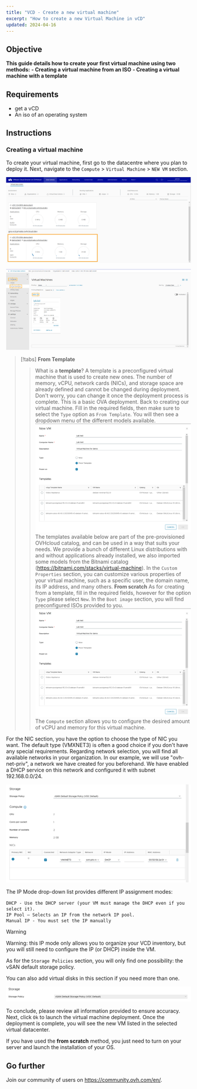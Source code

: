 ```yaml
---
title: "VCD - Create a new virtual machine"
excerpt: "How to create a new Virtual Machine in vCD"
updated: 2024-04-16
---
```

## Objective

**This guide details how to create your first virtual machine using two methods:**
**- Creating a virtual machine from an ISO**
**- Creating a virtual machine with a template**

## Requirements

- get a vCD
- An iso of an operating system

## Instructions

### Creating a virtual machine 

To create your virtual machine, first go to the datacentre where you plan to deploy it. Next, navigate to the `Compute` > `Virtual Machine` > `NEW VM` section.

![dashboard vcd](images/vcd-dashboard-vcd.png)

![dashboard vm](images/vcd-vm-dashboad.png)

> [!tabs]
> **From Template**
>> What is a **template**? A template is a preconfigured virtual machine that is used to create new ones. The number of memory, vCPU, network cards (NICs), and storage space are already defined and cannot be changed during deployment. Don't worry, you can change it once the deployment process is complete. This is a basic OVA deployment.
>> Back to creating our virtual machine. Fill in the required fields, then make sure to select the `Type` option as `From Template`. You will then see a dropdown menu of the different models available.
>> ![Menu Vm Creation](images/vcd-creation-template-vm.png)
>> The templates available below are part of the pre-provisioned OVHcloud catalog, and can be used in a way that suits your needs. We provide a bunch of different Linux distributions with and without applications already installed, we also imported some models from the Bitnami catalog (https://bitnami.com/stacks/virtual-machine).
>> In the `Custom Properties` section, you can customize various properties of your virtual machine, such as a specific user, the domain name, its IP address, and many others.
> **From scratch**
>> As for creating from a template, fill in the required fields, however for the option `Type` please select `New`.
>> In the `Boot image` section, you will find preconfigured ISOs provided to you.
>> ![Menu Vm Creation](images/vcd-creation-template-vm.png)
>> The `Compute` section allows you to configure the desired amount of vCPU and memory for this virtual machine.

For the NIC section, you have the option to choose the type of NIC you want. The default type (VMXNET3) is often a good choice if you don't have any special requirements.
Regarding network selection, you will find all available networks in your organization. In our example, we will use "ovh-net-priv", a network we have created for you beforehand. We have enabled a DHCP service on this network and configured it with subnet 192.168.0.0/24.

![Creation VM Storage](images/vcd-creation-vm-network.png)

The IP Mode drop-down list provides different IP assignment modes:

    DHCP - Use the DHCP server (your VM must manage the DHCP even if you select it).
    IP Pool — Selects an IP from the network IP pool.
    Manual IP - You must set the IP manually

>[!warning]
> Warning: this IP mode only allows you to organize your VCD inventory, but you will still need to configure the IP (or DHCP) inside the VM.
>

As for the `Storage Policies` section, you will only find one possibility: the vSAN default storage policy.

You can also add virtual disks in this section if you need more than one.

![Storage Policies](images/vcd-create-vm-storage-policies.png)

To conclude, please review all information provided to ensure accuracy. Next, click `Ok` to launch the virtual machine deployment. Once the deployment is complete, you will see the new VM listed in the selected virtual datacenter.

If you have used the **from scratch** method, you just need to turn on your server and launch the installation of your OS.

## Go further

Join our community of users on <https://community.ovh.com/en/>.